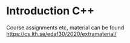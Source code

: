 # Introduction C++
Course assignments etc, material can be found https://cs.lth.se/edaf30/2020/extramaterial/
